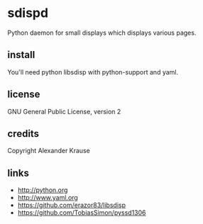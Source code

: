 sdispd
============
Python daemon for small displays which displays various pages.

install
-------------------------
You'll need python libsdisp with python-support and yaml.

license
-------------------------
GNU General Public License, version 2


credits
-------------------------
Copyright Alexander Krause

  
links
-------------------------
  * http://python.org
  * http://www.yaml.org
  * https://github.com/erazor83/libsdisp
  * https://github.com/TobiasSimon/pyssd1306
